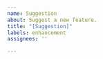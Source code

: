```yaml
---
name: Suggestion
about: Suggest a new feature.
title: "[Suggestion]"
labels: enhancement
assignees: ''

---
```




